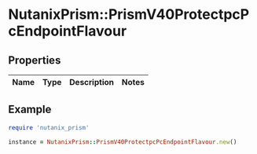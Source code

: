 # NutanixPrism::PrismV40ProtectpcPcEndpointFlavour

## Properties

| Name | Type | Description | Notes |
| ---- | ---- | ----------- | ----- |

## Example

```ruby
require 'nutanix_prism'

instance = NutanixPrism::PrismV40ProtectpcPcEndpointFlavour.new()
```

